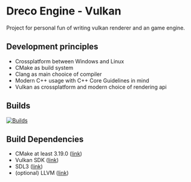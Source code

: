 # Dreco Engine - Vulkan
Project for personal fun of writing vulkan renderer and an game engine.

## Development principles
- Crossplatform between Windows and Linux
- CMake as build system
- Clang as main chooice of compiler
- Modern C++ usage with C++ Core Guidelines in mind
- Vulkan as crossplatform and modern choiсe of rendering api
 
## Builds
[![Builds](https://github.com/GloryOfNight/dreco-engine-vulkan/actions/workflows/builds.yml/badge.svg?branch=development)](https://github.com/GloryOfNight/dreco-engine-vulkan/actions/workflows/builds.yml)

 ## Build Dependencies
- CMake at least 3.19.0 ([link](https://cmake.org/))
- Vulkan SDK ([link](https://vulkan.lunarg.com/))
- SDL3 ([link](https://github.com/libsdl-org/SDL))
- (optional) LLVM ([link](https://github.com/llvm/llvm-project/releases))
